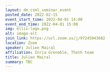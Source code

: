 ```yaml
---
layout: dm_csml_seminar_event
posted_date: 2022-02-15
event_start_time: 2022-04-01 14:00
event_end_time: 2022-04-01 15:00
img: ellis-logo.png
alt: image-alt
join_link: https://ucl.zoom.us/j/97245943682
location: Zoom
speaker: Julien Mairal
affiliation: Inria Grenoble, Thoth team
title: Julien Mairal
summary: TBC
---
```

